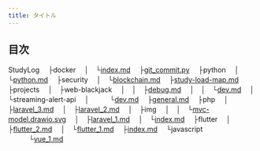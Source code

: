 ```yaml
---
title: タイトル
---
```

## 目次
StudyLog
　├docker
　│　└[index.md](docker/index.md)
　├[git_commit.py](git_commit.py)
　├python
　│　└[python.md](python/python.md)
　├security
　│　└[blockchain.md](security/blockchain.md)
　├[study-load-map.md](study-load-map.md)
　├projects
　│　├web-blackjack
　│　│　├[debug.md](projects/web-blackjack/debug.md)
　│　│　└[dev.md](projects/web-blackjack/dev.md)
　│　└streaming-alert-api
　│　　　└[dev.md](projects/streaming-alert-api/dev.md)
　├[general.md](general.md)
　├php
　│　├[laravel_3.md](php/laravel_3.md)
　│　├[laravel_2.md](php/laravel_2.md)
　│　├img
　│　│　└[mvc-model.drawio.svg](php/img/mvc-model.drawio.svg)
　│　├[laravel_1.md](php/laravel_1.md)
　│　└[index.md](php/index.md)
　├flutter
　│　├[flutter_2.md](flutter/flutter_2.md)
　│　└[flutter_1.md](flutter/flutter_1.md)
　├[index.md](index.md)
　└javascript
　　　└[vue_1.md](javascript/vue_1.md)
